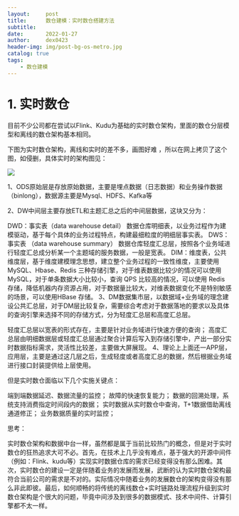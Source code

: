 ```yaml
---
layout:     post
title:      数仓建模：实时数仓搭建方法
subtitle:   
date:       2022-01-27
author:     dex0423
header-img: img/post-bg-os-metro.jpg
catalog: true
tags:
    - 数仓建模
---
```



# 1. 实时数仓

目前不少公司都在尝试以Flink、Kudu为基础的实时数仓架构，里面的数仓分层模型和离线的数仓架构基本相同。

下图为实时数仓架构，离线和实时的差不多，画图好难 ，所以在网上拷贝了这个图，如侵删，具体实时的架构图见：

  ![]({{site.baseurl}}/img-post/实时数仓-1.png)



1、ODS原始层是存放原始数据，主要是埋点数据（日志数据）和业务操作数据（binlong），数据源主要是Mysql、HDFS、Kafka等

2、DW中间层主要存放ETL和主题汇总之后的中间层数据，这块又分为：

DWD：事实表（data warehouse detail） 数据仓库明细表，以业务过程作为建模驱动，基于每个具体的业务过程特点，构建最细粒度的明细层事实表。
DWS：事实表 （data warehouse summary） 数据仓库轻度汇总层，按照各个业务域进行轻度汇总成分析某一个主题域的服务数据，一般是宽表。
DIM：维度表，公共维度层，基于维度建模理念思想，建立整个业务过程的一致性维度，主要使用 MySQL、Hbase、Redis 三种存储引擎，对于维表数据比较少的情况可以使用 MySQL，对于单条数据大小比较小，查询 QPS 比较高的情况，可以使用 Redis 存储，降低机器内存资源占用，对于数据量比较大，对维表数据变化不是特别敏感的场景，可以使用HBase 存储。
3、DM数据集市层，以数据域+业务域的理念建设公共汇总层，对于DM层比较复杂，需要综合考虑对于数据落地的要求以及具体的查询引擎来选择不同的存储方式，分为轻度汇总层和高度汇总层。

轻度汇总层以宽表的形式存在，主要是针对业务域进行快速方便的查询；
高度汇总层由明细数据层或轻度汇总层通过聚合计算后写入到存储引擎中，产出一部分实时数据指标需求，灵活性比较差，主要做大屏展现。
4、理论上上面还一APP层，应用层，主要是通过这几层之后，生成轻度或者高度汇总的数据，然后根据业务域进行接口封装提供给上层使用。

但是实时数仓面临以下几个实施关键点：

端到端数据延迟、数据流量的监控；
故障的快速恢复能力；
数据的回溯处理，系统支持消费指定时间段内的数据；
实时数据从实时数仓中查询，T+1数据借助离线通道修正；
业务数据质量的实时监控；



思考：

实时数仓架构和数据中台一样，虽然都是属于当前比较热门的概念，但是对于实时数仓的狂热追求大可不必。首先，在技术上几乎没有难点，基于强大的开源中间件（例如：Flink、kudu等）实现实时数据仓库的需求已经变得没有那么困难。其次，实时数仓的建设一定是伴随着业务的发展而发展，武断的认为实时数仓架构最符合当前公司的需求是不对的。实际情况中随着业务的发展数仓的架构变得没有那么非此即彼。最后，如何顺畅的将传统的离线数仓+实时链路处理流程升级到实时数仓架构是个很大的问题，毕竟中间涉及到很多的数据模式、技术中间件、计算引擎都不太一样。